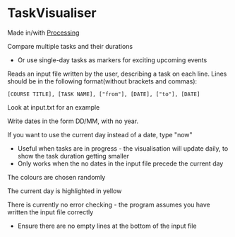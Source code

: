 # TaskVisualiser

Made in/with [Processing](https://processing.org/)

Compare multiple tasks and their durations
- Or use single-day tasks as markers for exciting upcoming events

Reads an input file written by the user, describing a task on each line.
Lines should be in the following format(without brackets and commas):

`[COURSE TITLE], [TASK NAME], ["from"], [DATE], ["to"], [DATE]`

Look at input.txt for an example

Write dates in the form DD/MM, with no year.

If you want to use the current day instead of a date, type "now"
- Useful when tasks are in progress - the visualisation will update daily, to show the task duration getting smaller
- Only works when the no dates in the input file precede the current day

The colours are chosen randomly

The current day is highlighted in yellow

There is currently no error checking - the program assumes you have written the input file correctly
- Ensure there are no empty lines at the bottom of the input file
